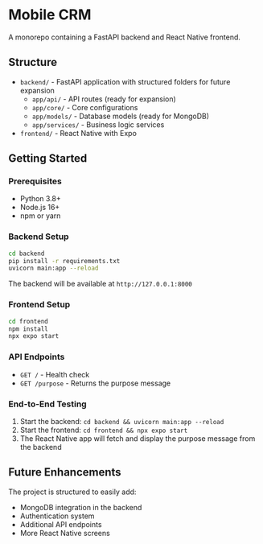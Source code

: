 # Mobile CRM

A monorepo containing a FastAPI backend and React Native frontend.

## Structure

- `backend/` - FastAPI application with structured folders for future expansion
  - `app/api/` - API routes (ready for expansion)
  - `app/core/` - Core configurations
  - `app/models/` - Database models (ready for MongoDB)
  - `app/services/` - Business logic services
- `frontend/` - React Native with Expo

## Getting Started

### Prerequisites
- Python 3.8+
- Node.js 16+
- npm or yarn

### Backend Setup
```bash
cd backend
pip install -r requirements.txt
uvicorn main:app --reload
```

The backend will be available at `http://127.0.0.1:8000`

### Frontend Setup
```bash
cd frontend
npm install
npx expo start
```

### API Endpoints

- `GET /` - Health check
- `GET /purpose` - Returns the purpose message

### End-to-End Testing

1. Start the backend: `cd backend && uvicorn main:app --reload`
2. Start the frontend: `cd frontend && npx expo start`
3. The React Native app will fetch and display the purpose message from the backend

## Future Enhancements

The project is structured to easily add:
- MongoDB integration in the backend
- Authentication system
- Additional API endpoints
- More React Native screens
